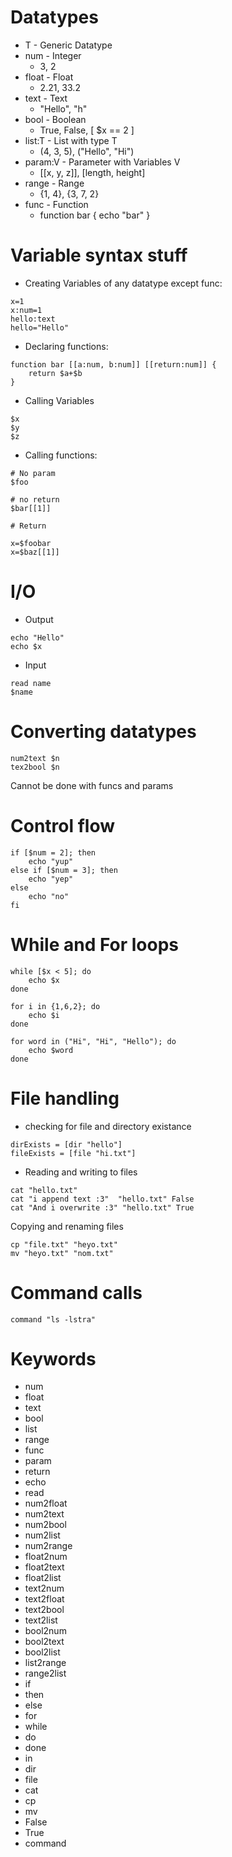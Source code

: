 # Datatypes

- T - Generic Datatype
- num - Integer
    - 3, 2
- float - Float
    - 2.21, 33.2
- text - Text
    - "Hello", "h"
- bool - Boolean
    - True, False, [ $x == 2 ]
- list:T - List with type T
    - (4, 3, 5), ("Hello", "Hi")
- param:V - Parameter with Variables V
    - [[x, y, z]], [length, height]
- range - Range
    - {1, 4}, {3, 7, 2}
- func - Function
    - function bar { echo "bar" }

# Variable syntax stuff

- Creating Variables of any datatype except func:
```
x=1
x:num=1
hello:text
hello="Hello"
```

- Declaring functions:
```
function bar [[a:num, b:num]] [[return:num]] {
    return $a+$b
}
```

- Calling Variables
```
$x
$y
$z
```

- Calling functions:
```
# No param
$foo

# no return 
$bar[[1]]

# Return

x=$foobar
x=$baz[[1]]
```

# I/O

- Output

```
echo "Hello"
echo $x
```

- Input 
```
read name
$name
```

# Converting datatypes

```
num2text $n
tex2bool $n
```
Cannot be done with funcs and params

# Control flow

```
if [$num = 2]; then
    echo "yup"
else if [$num = 3]; then
    echo "yep"
else
    echo "no"
fi
```

# While and For loops

```
while [$x < 5]; do
    echo $x
done

for i in {1,6,2}; do
    echo $i
done

for word in ("Hi", "Hi", "Hello"); do
    echo $word
done
```

# File handling

- checking for file and directory existance
```
dirExists = [dir "hello"]
fileExists = [file "hi.txt"]
```

- Reading and writing to files 
```
cat "hello.txt"
cat "i append text :3"  "hello.txt" False
cat "And i overwrite :3" "hello.txt" True
```

Copying and renaming files
```
cp "file.txt" "heyo.txt"
mv "heyo.txt" "nom.txt"
```

# Command calls

```
command "ls -lstra"
```

# Keywords

- num
- float
- text
- bool
- list
- range
- func
- param
- return
- echo
- read
- num2float
- num2text
- num2bool
- num2list
- num2range
- float2num
- float2text
- float2list
- text2num
- text2float
- text2bool
- text2list
- bool2num
- bool2text
- bool2list
- list2range
- range2list
- if
- then
- else
- for
- while
- do
- done
- in
- dir
- file
- cat
- cp
- mv
- False
- True
- command
